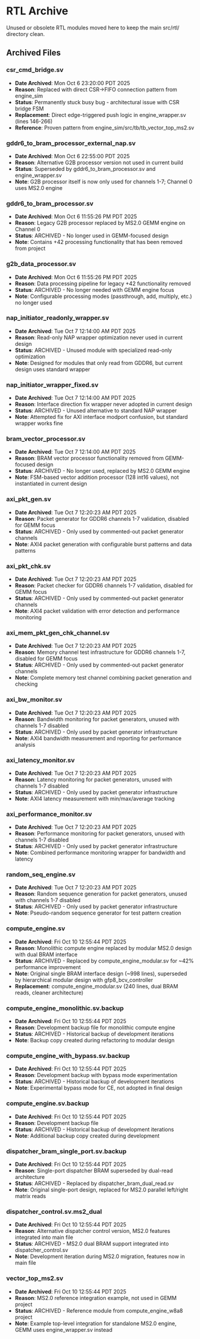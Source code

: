 # RTL Archive

Unused or obsolete RTL modules moved here to keep the main src/rtl/ directory clean.

## Archived Files

### csr_cmd_bridge.sv
- **Date Archived**: Mon Oct 6 23:20:00 PDT 2025
- **Reason**: Replaced with direct CSR->FIFO connection pattern from engine_sim
- **Status**: Permanently stuck busy bug - architectural issue with CSR bridge FSM
- **Replacement**: Direct edge-triggered push logic in engine_wrapper.sv (lines 146-266)
- **Reference**: Proven pattern from engine_sim/src/tb/tb_vector_top_ms2.sv

### gddr6_to_bram_processor_external_nap.sv
- **Date Archived**: Mon Oct 6 22:55:00 PDT 2025
- **Reason**: Alternative G2B processor version not used in current build
- **Status**: Superseded by gddr6_to_bram_processor.sv and engine_wrapper.sv
- **Note**: G2B processor itself is now only used for channels 1-7; Channel 0 uses MS2.0 engine

### gddr6_to_bram_processor.sv
- **Date Archived**: Mon Oct 6 11:55:26 PM PDT 2025
- **Reason**: Legacy G2B processor replaced by MS2.0 GEMM engine on Channel 0
- **Status**: ARCHIVED - No longer used in GEMM-focused design
- **Note**: Contains +42 processing functionality that has been removed from project

### g2b_data_processor.sv
- **Date Archived**: Mon Oct 6 11:55:26 PM PDT 2025
- **Reason**: Data processing pipeline for legacy +42 functionality removed
- **Status**: ARCHIVED - No longer needed with GEMM engine focus
- **Note**: Configurable processing modes (passthrough, add, multiply, etc.) no longer used

### nap_initiator_readonly_wrapper.sv
- **Date Archived**: Tue Oct 7 12:14:00 AM PDT 2025
- **Reason**: Read-only NAP wrapper optimization never used in current design
- **Status**: ARCHIVED - Unused module with specialized read-only optimization
- **Note**: Designed for modules that only read from GDDR6, but current design uses standard wrapper

### nap_initiator_wrapper_fixed.sv
- **Date Archived**: Tue Oct 7 12:14:00 AM PDT 2025
- **Reason**: Interface direction fix wrapper never adopted in current design
- **Status**: ARCHIVED - Unused alternative to standard NAP wrapper
- **Note**: Attempted fix for AXI interface modport confusion, but standard wrapper works fine

### bram_vector_processor.sv
- **Date Archived**: Tue Oct 7 12:14:00 AM PDT 2025
- **Reason**: BRAM vector processor functionality removed from GEMM-focused design
- **Status**: ARCHIVED - No longer used, replaced by MS2.0 GEMM engine
- **Note**: FSM-based vector addition processor (128 int16 values), not instantiated in current design

### axi_pkt_gen.sv
- **Date Archived**: Tue Oct 7 12:20:23 AM PDT 2025
- **Reason**: Packet generator for GDDR6 channels 1-7 validation, disabled for GEMM focus
- **Status**: ARCHIVED - Only used by commented-out packet generator channels
- **Note**: AXI4 packet generation with configurable burst patterns and data patterns

### axi_pkt_chk.sv  
- **Date Archived**: Tue Oct 7 12:20:23 AM PDT 2025
- **Reason**: Packet checker for GDDR6 channels 1-7 validation, disabled for GEMM focus
- **Status**: ARCHIVED - Only used by commented-out packet generator channels
- **Note**: AXI4 packet validation with error detection and performance monitoring

### axi_mem_pkt_gen_chk_channel.sv
- **Date Archived**: Tue Oct 7 12:20:23 AM PDT 2025
- **Reason**: Memory channel test infrastructure for GDDR6 channels 1-7, disabled for GEMM focus
- **Status**: ARCHIVED - Only used by commented-out packet generator channels
- **Note**: Complete memory test channel combining packet generation and checking

### axi_bw_monitor.sv
- **Date Archived**: Tue Oct 7 12:20:23 AM PDT 2025
- **Reason**: Bandwidth monitoring for packet generators, unused with channels 1-7 disabled
- **Status**: ARCHIVED - Only used by packet generator infrastructure
- **Note**: AXI4 bandwidth measurement and reporting for performance analysis

### axi_latency_monitor.sv
- **Date Archived**: Tue Oct 7 12:20:23 AM PDT 2025
- **Reason**: Latency monitoring for packet generators, unused with channels 1-7 disabled
- **Status**: ARCHIVED - Only used by packet generator infrastructure
- **Note**: AXI4 latency measurement with min/max/average tracking

### axi_performance_monitor.sv
- **Date Archived**: Tue Oct 7 12:20:23 AM PDT 2025
- **Reason**: Performance monitoring for packet generators, unused with channels 1-7 disabled
- **Status**: ARCHIVED - Only used by packet generator infrastructure
- **Note**: Combined performance monitoring wrapper for bandwidth and latency

### random_seq_engine.sv
- **Date Archived**: Tue Oct 7 12:20:23 AM PDT 2025
- **Reason**: Random sequence generation for packet generators, unused with channels 1-7 disabled
- **Status**: ARCHIVED - Only used by packet generator infrastructure
- **Note**: Pseudo-random sequence generator for test pattern creation

### compute_engine.sv
- **Date Archived**: Fri Oct 10 12:55:44 PDT 2025
- **Reason**: Monolithic compute engine replaced by modular MS2.0 design with dual BRAM interface
- **Status**: ARCHIVED - Replaced by compute_engine_modular.sv for ~42% performance improvement
- **Note**: Original single BRAM interface design (~998 lines), superseded by hierarchical modular design with gfp8_bcv_controller
- **Replacement**: compute_engine_modular.sv (240 lines, dual BRAM reads, cleaner architecture)

### compute_engine_monolithic.sv.backup
- **Date Archived**: Fri Oct 10 12:55:44 PDT 2025
- **Reason**: Development backup file for monolithic compute engine
- **Status**: ARCHIVED - Historical backup of development iterations
- **Note**: Backup copy created during refactoring to modular design

### compute_engine_with_bypass.sv.backup
- **Date Archived**: Fri Oct 10 12:55:44 PDT 2025
- **Reason**: Development backup with bypass mode experimentation
- **Status**: ARCHIVED - Historical backup of development iterations
- **Note**: Experimental bypass mode for CE, not adopted in final design

### compute_engine.sv.backup
- **Date Archived**: Fri Oct 10 12:55:44 PDT 2025
- **Reason**: Development backup file
- **Status**: ARCHIVED - Historical backup of development iterations
- **Note**: Additional backup copy created during development

### dispatcher_bram_single_port.sv.backup
- **Date Archived**: Fri Oct 10 12:55:44 PDT 2025
- **Reason**: Single-port dispatcher BRAM superseded by dual-read architecture
- **Status**: ARCHIVED - Replaced by dispatcher_bram_dual_read.sv
- **Note**: Original single-port design, replaced for MS2.0 parallel left/right matrix reads

### dispatcher_control.sv.ms2_dual
- **Date Archived**: Fri Oct 10 12:55:44 PDT 2025
- **Reason**: Alternative dispatcher control version, MS2.0 features integrated into main file
- **Status**: ARCHIVED - MS2.0 dual BRAM support integrated into dispatcher_control.sv
- **Note**: Development iteration during MS2.0 migration, features now in main file

### vector_top_ms2.sv
- **Date Archived**: Fri Oct 10 12:55:44 PDT 2025
- **Reason**: MS2.0 reference integration example, not used in GEMM project
- **Status**: ARCHIVED - Reference module from compute_engine_w8a8 project
- **Note**: Example top-level integration for standalone MS2.0 engine, GEMM uses engine_wrapper.sv instead
